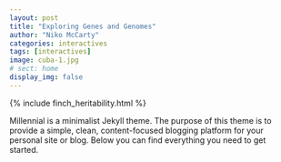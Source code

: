 ```yaml
---
layout: post
title: "Exploring Genes and Genomes"
author: "Niko McCarty"
categories: interactives
tags: [interactives]
image: cuba-1.jpg
# sect: home
display_img: false
---
```


{% include finch_heritability.html %}

Millennial is a minimalist Jekyll theme. The purpose of this theme is to provide a simple, clean, content-focused blogging platform for your personal site or blog. Below you can find everything you need to get started.


